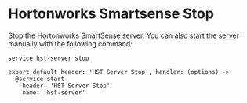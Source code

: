 
# Hortonworks Smartsense Stop

Stop the Hortonworks SmartSense server. You can also start the server
manually with the following command:

```
service hst-server stop
```

    export default header: 'HST Server Stop', handler: (options) ->
      @service.start
        header: 'HST Server Stop'
        name: 'hst-server'
